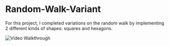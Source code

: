 # Random-Walk-Variant
For this project, I completed variations on the random walk by implementing 2 different kinds of shapes: squares and hexagons.

<img src='https://imgur.com/FUYPst5.gif' title='Video Walkthrough' width='' alt='Video Walkthrough' />
